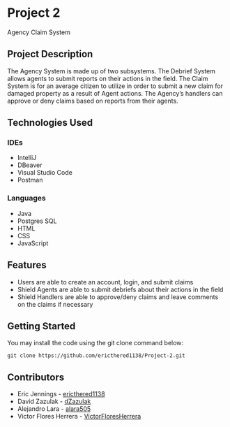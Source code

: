 # Project 2
 Agency Claim System

## Project Description
The Agency System is made up of two subsystems. The Debrief System allows agents to submit reports on their actions in the field. The Claim System is for an average citizen to utilize in order to submit a new claim for damaged property as a result of Agent actions. The Agency’s handlers can approve or deny claims based on reports from their agents.

## Technologies Used
### IDEs
- IntelliJ
- DBeaver
- Visual Studio Code
- Postman
### Languages
- Java
- Postgres SQL
- HTML
- CSS
- JavaScript

## Features

- Users are able to create an account, login, and submit claims
- Shield Agents are able to submit debriefs about their actions in the field
- Shield Handlers are able to approve/deny claims and leave comments on the claims if necessary

<!-- 
### To-do list:

Not sure what to put here yet
-->

## Getting Started
You may install the code using the git clone command below:
```
git clone https://github.com/ericthered1138/Project-2.git
```
<!--
Images of what it should look like
Usage
Here, you instruct other people on how to use your project after they’ve installed it. This would also be a good place to include screenshots of your project in action.
-->
## Contributors
- Eric Jennings - [ericthered1138](https://github.com/ericthered1138)
- David Zazulak - [dZazulak](https://github.com/dZazulak)
- Alejandro Lara - [alara505](https://github.com/alara505)
- Victor Flores Herrera - [VictorFloresHerrera](https://github.com/VictorFloresHerrera)
